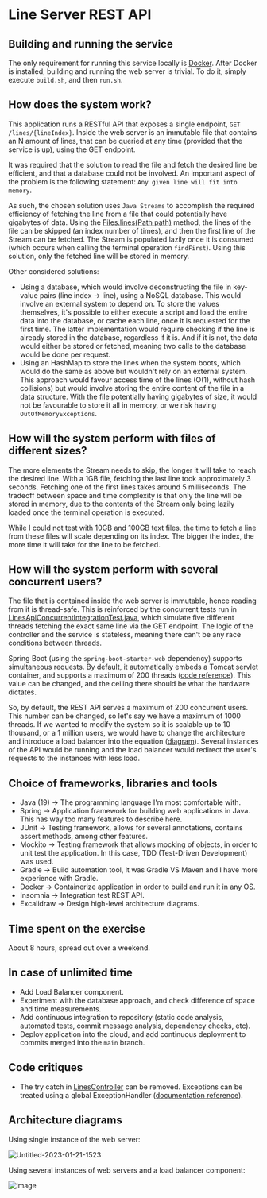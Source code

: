 # Line Server REST API

## Building and running the service

The only requirement for running this service locally is [Docker](https://docs.docker.com/get-docker/). After Docker is installed, building and running the web server is trivial. To do it, simply execute `build.sh`, and then `run.sh`.

## How does the system work?

This application runs a RESTful API that exposes a single endpoint, `GET /lines/{lineIndex}`. Inside the web server is an immutable file that contains an N amount of lines, that can be queried at any time (provided that the service is up), using the GET endpoint.

It was required that the solution to read the file and fetch the desired line be efficient, and that a database could not be involved. An important aspect of the problem is the following statement: `Any given line will fit into memory`.

As such, the chosen solution uses `Java Streams` to accomplish the required efficiency of fetching the line from a file that could potentially have gigabytes of data. Using the [Files.lines(Path path)](https://docs.oracle.com/javase/8/docs/api/java/nio/file/Files.html#lines-java.nio.file.Path-) method, the lines of the file can be skipped (an index number of times), and then the first line of the Stream can be fetched. The Stream is populated lazily once it is consumed (which occurs when calling the terminal operation `findFirst`). Using this solution, only the fetched line will be stored in memory.

Other considered solutions:
- Using a database, which would involve deconstructing the file in key-value pairs (line index -> line), using a NoSQL database. This would involve an external system to depend on. To store the values themselves, it's possible to either execute a script and load the entire data into the database, or cache each line, once it is requested for the first time. The latter implementation would require checking if the line is already stored in the database, regardless if it is. And if it is not, the data would either be stored or fetched, meaning two calls to the database would be done per request.
- Using an HashMap to store the lines when the system boots, which would do the same as above but wouldn't rely on an external system. This approach would favour access time of the lines (O(1), without hash collisions) but would involve storing the entire content of the file in a data structure. With the file potentially having gigabytes of size, it would not be favourable to store it all in memory, or we risk having `OutOfMemoryExceptions`.

## How will the system perform with files of different sizes?

The more elements the Stream needs to skip, the longer it will take to reach the desired line. With a 1GB file, fetching the last line took approximately 3 seconds. Fetching one of the first lines takes around 5 milliseconds. The tradeoff between space and time complexity is that only the line will be stored in memory, due to the contents of the Stream only being lazily loaded once the terminal operation is executed.

While I could not test with 10GB and 100GB text files, the time to fetch a line from these files will scale depending on its index. The bigger the index, the more time it will take for the line to be fetched.

## How will the system perform with several concurrent users?

The file that is contained inside the web server is immutable, hence reading from it is thread-safe. This is reinforced by the concurrent tests run in [LinesApiConcurrentIntegrationTest.java](https://github.com/DiogoAndreBotas/salsify-line-server/blob/main/src/test/java/com/diogoandrebotas/salsifylineserver/LinesApiConcurrentIntegrationTest.java), which simulate five different threads fetching the exact same line via the GET endpoint. The logic of the controller and the service is stateless, meaning there can't be any race conditions between threads.

Spring Boot (using the `spring-boot-starter-web` dependency) supports simultaneous requests. By default, it automatically embeds a Tomcat servlet container, and supports a maximum of 200 threads ([code reference](https://github.com/spring-projects/spring-boot/blob/47516b50c39bd6ea924a1f6720ce6d4a71088651/spring-boot-project/spring-boot-autoconfigure/src/main/java/org/springframework/boot/autoconfigure/web/ServerProperties.java#L814)). This value can be changed, and the ceiling there should be what the hardware dictates.

So, by default, the REST API serves a maximum of 200 concurrent users. This number can be changed, so let's say we have a maximum of 1000 threads. If we wanted to modify the system so it is scalable up to 10 thousand, or a 1 million users, we would have to change the architecture and introduce a load balancer into the equation ([diagram](https://github.com/DiogoAndreBotas/salsify-line-server/blob/main/lines_system_with_load_balancer.png)). Several instances of the API would be running and the load balancer would redirect the user's requests to the instances with less load.

## Choice of frameworks, libraries and tools

- Java (19) -> The programming language I'm most comfortable with.
- Spring -> Application framework for building web applications in Java. This has way too many features to describe here. 
- JUnit -> Testing framework, allows for several annotations, contains assert methods, among other features.
- Mockito -> Testing framework that allows mocking of objects, in order to unit test the application. In this case, TDD (Test-Driven Development) was used.
- Gradle -> Build automation tool, it was Gradle VS Maven and I have more experience with Gradle.
- Docker -> Containerize application in order to build and run it in any OS.
- Insomnia -> Integration test REST API.
- Excalidraw -> Design high-level architecture diagrams.

## Time spent on the exercise

About 8 hours, spread out over a weekend.

## In case of unlimited time

- Add Load Balancer component.
- Experiment with the database approach, and check difference of space and time measurements.
- Add continuous integration to repository (static code analysis, automated tests, commit message analysis, dependency checks, etc).
- Deploy application into the cloud, and add continuous deployment to commits merged into the `main` branch.

## Code critiques

- The try catch in [LinesController](https://github.com/DiogoAndreBotas/salsify-line-server/blob/main/src/main/java/com/diogoandrebotas/salsifylineserver/controller/LinesController.java#L23) can be removed. Exceptions can be treated using a global ExceptionHandler ([documentation reference](https://spring.io/blog/2013/11/01/exception-handling-in-spring-mvc)).

## Architecture diagrams

Using single instance of the web server:

![Untitled-2023-01-21-1523](https://user-images.githubusercontent.com/22375850/213944782-8de214bc-1b10-450b-8968-1d70a1dbb893.png)

Using several instances of web servers and a load balancer component:

![image](https://user-images.githubusercontent.com/22375850/213944801-0d4868b5-e3bd-479d-b873-9c25c81df17c.png)
